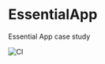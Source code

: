 # EssentialApp
Essential App case study

![CI](https://github.com/github/docs/actions/workflows/CI.yml/badge.svg)
